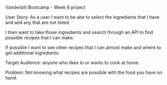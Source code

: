 Vanderbilt Bootcamp - Week 8 project

User Story:
As a user I want to be abe to select the ingredients that I have and add any that are not listed.

I then want to take those ingredients and search through an API to find possible recipes that I can make.

If possible I want to see other recipes that I can almost make and where to get additional ingredients.

Target Audience: anyone who likes to or wants to cook at home.

Problem: Not knowing what recipes are possible with the food you have on hand.